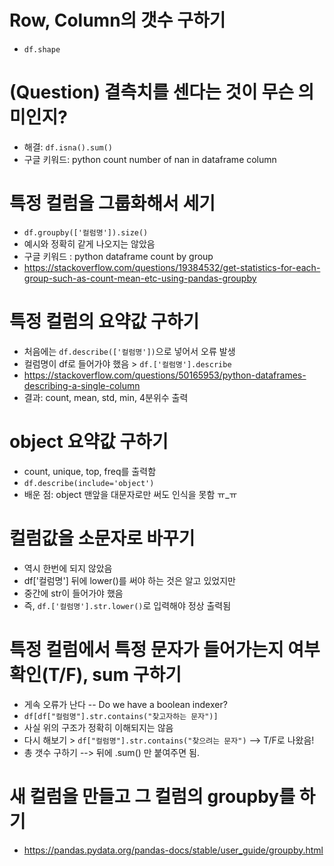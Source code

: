 # Row, Column의 갯수 구하기
 - `df.shape`

# (Question) 결측치를 센다는 것이 무슨 의미인지?
 - 해결: `df.isna().sum()`
 - 구글 키워드: python count number of nan in dataframe column

# 특정 컬럼을 그룹화해서 세기
 - `df.groupby(['컬럼명']).size()`
 - 예시와 정확히 같게 나오지는 않았음
 - 구글 키워드 : python dataframe count by group
 - https://stackoverflow.com/questions/19384532/get-statistics-for-each-group-such-as-count-mean-etc-using-pandas-groupby

# 특정 컬럼의 요약값 구하기
 - 처음에는 `df.describe(['컬럼명'])`으로 넣어서 오류 발생
 - 컬럼명이 df로 들어가야 했음 > `df.['컬럼명'].describe`
 - https://stackoverflow.com/questions/50165953/python-dataframes-describing-a-single-column
 - 결과: count, mean, std, min, 4분위수 출력

# object 요약값 구하기
 - count, unique, top, freq를 출력함
 - `df.describe(include='object')`
 - 배운 점: object 맨앞을 대문자로만 써도 인식을 못함 ㅠ_ㅠ

# 컬럼값을 소문자로 바꾸기
 - 역시 한번에 되지 않았음
 - df['컬럼명'] 뒤에 lower()를 써야 하는 것은 알고 있었지만
 - 중간에 str이 들어가야 했음
 - 즉, `df.['컬럼명'].str.lower()`로 입력해야 정상 출력됨

# 특정 컬럼에서 특정 문자가 들어가는지 여부 확인(T/F), sum 구하기
 - 게속 오류가 난다 -- Do we have a boolean indexer?
 - `df[df["컬럼명"].str.contains("찾고자하는 문자")]`
 - 사실 위의 구조가 정확히 이해되지는 않음
 - 다시 해보기 > `df["컬럼명"].str.contains("찾으려는 문자")` --> T/F로 나왔음!
 - 총 갯수 구하기 --> 뒤에 .sum() 만 붙여주면 됨.

# 새 컬럼을 만들고 그 컬럼의 groupby를 하기
 - https://pandas.pydata.org/pandas-docs/stable/user_guide/groupby.html
